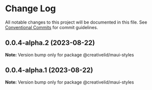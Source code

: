 # Change Log

All notable changes to this project will be documented in this file.
See [Conventional Commits](https://conventionalcommits.org) for commit guidelines.

## 0.0.4-alpha.2 (2023-08-22)

**Note:** Version bump only for package @creativelid/maui-styles





## 0.0.4-alpha.1 (2023-08-22)

**Note:** Version bump only for package @creativelid/maui-styles
